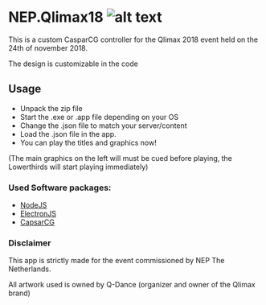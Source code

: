 # NEP.Qlimax18 ![alt text](https://img.shields.io/badge/version-1.1-brightgreen.svg)

This is a custom CasparCG controller for the Qlimax 2018 event held on the 24th of november 2018.

The design is customizable in the code

## Usage

- Unpack the zip file
- Start the .exe or .app file depending on your OS
- Change the .json file to match your server/content
- Load the .json file in the app.
- You can play the titles and graphics now!

(The main graphics on the left will must be cued before playing, the Lowerthirds will start playing immediately)

### Used Software packages:
- [NodeJS](https://nodejs.org)
- [ElectronJS](https://electronjs.org/)
- [CapsarCG](https://casparcg.com/)

### Disclaimer

This app is strictly made for the event commissioned by NEP The Netherlands.

All artwork used is owned by Q-Dance (organizer and owner of the Qlimax brand)
